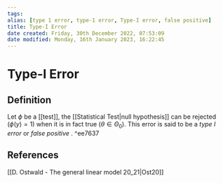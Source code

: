 ```yaml
---
tags: 
alias: [type 1 error, type-1 error, Type-I error, false positive]
title: Type-I Error
date created: Friday, 30th December 2022, 07:53:09
date modified: Monday, 16th January 2023, 16:22:45
---
```


# Type-I Error

## Definition

Let $\phi$ be a [[test]], the [[Statistical Test|null hypothesis]] can be rejected ($\phi(y)=1$) when it is in fact true ($\theta\in\Theta_0$). This error is said to be a _type I error_ or _false positive_ . ^ee7637

## References

[[D. Ostwald - The general linear model 20_21|Ost20]]